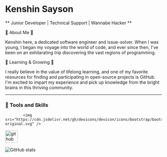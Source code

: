 # Kenshin Sayson

** Junior Developer | Technical Support | Wannabe Hacker **

🌟 About Me 🌟

Kenshin here, a dedicated software engineer and issue-solver. When I was young, I began my voyage into the world of code, and ever since then, I've been on an exhilarating trip discovering the vast regions of programming.

🌱 Learning & Growing 🌱

I really believe in the value of lifelong learning, and one of my favorite resources for finding and participating in open-source projects is GitHub. I'm excited to impart my experience and pick up knowledge from the bright brains in this thriving community.

---

### 🧰 Tools and Skills


            <img src="https://cdn.jsdelivr.net/gh/devicons/devicon/icons/bootstrap/bootstrap-original.svg" />
          


[<img src='https://cdn.jsdelivr.net/npm/simple-icons@3.0.1/icons/github.svg' alt='github' height='40'>](https://github.com/Thrifties)  

![GitHub stats](https://github-readme-stats.vercel.app/api?username=Thrifties&show_icons=true)  
